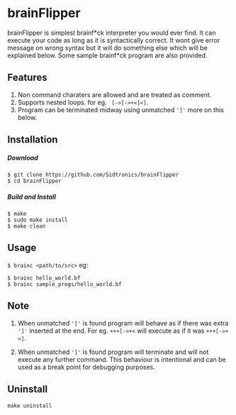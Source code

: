 # brainFlipper
brainFlipper is simplest brainf\*ck interpreter you would ever find.
It can execute your code as long as it is syntactically correct.
It wont give error message on wrong syntax but it will do something else which will be explained below.
Some sample brainf\*ck program are also provided.
## Features
1) Non command charaters are allowed and are treated as comment.
2) Supports nested loops. for eg. ` [->[->+<]<]`.
3) Program can be terminated midway using unmatched `']'` more on this below.

## Installation

##### Download
```
$ git clone https://github.com/Sidtronics/brainFlipper
$ cd brainFlipper
```
##### Build and Install
```
$ make
$ sudo make install
$ make clean
```
## Usage
`$ brainc <path/to/src>`
eg:
```
$ brainc hello_world.bf
$ brainc sample_progs/hello_world.bf
```
## Note
1. When unmatched `'['` is found program will behave as if there was extra `']'` inserted at the end.
For eg. `+++[->+<` will execute as if it was `+++[->+<]`.

2. When unmatched `']'` is found program will terminate and will not execute any further command.
This behaviour is intentional and can be used as a break point for debugging purposes. 

## Uninstall
```
make uninstall
```
